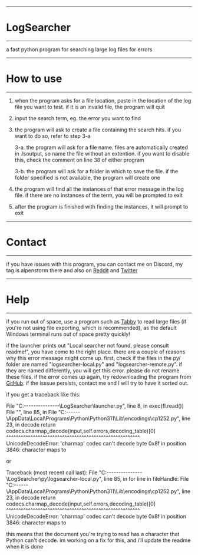 ---------------------------------------------------
# LogSearcher
---------------------------------------------------
 a fast python program for searching large log files for errors

---------------------------------------------------
# How to use
---------------------------------------------------
1. when the program asks for a file location, paste in the location of the log file you want to test. if it is an invalid file, the program will quit

2. input the search term, eg. the error you want to find

3. the program will ask to create a file containing the search hits. if you want to do so, refer to step 3-a

    3-a. the program will ask for a file name. files are automatically created in .lsoutput, so name the file without an extention. if you want to disable this, check the comment on line 38 of either program

    3-b. the program will ask for a folder in which to save the file. if the folder specified is not available, the program will create one

4. the program will find all the instances of that error message in the log file. if there are no instances of the term, you will be prompted to exit

5. after the program is finished with finding the instances, it will prompt to exit

---------------------------------------------------
# Contact
---------------------------------------------------
if you have issues with this program, you can contact me on Discord, my tag is alpenstorm there and also on [Reddit](https://www.reddit.com/user/alpenstorm) and [Twitter](https://twitter.com/alpenstorm)

---------------------------------------------------
# Help
---------------------------------------------------
if you run out of space, use a program such as [Tabby](https://tabby.sh/) to read large files (if you're not using file exporting, which is recommended), as the default Windows terminal runs out of space pretty quickly!

if the launcher prints out "Local searcher not found, please consult readme!", you have come to the right place. there are a couple of reasons why this error message might come up. first, check if the files in the py/ folder are named "logsearcher-local.py" and "logsearcher-remote.py". if they are named differently, you will get this error. please do not rename these files. if the error comes up again, try redownloading the program from [GitHub](https://github.com/alpenstorm/LogSearcher/releases). if the isssue persists, contact me and I will try to have it sorted out.

if you get a traceback like this:

  File "C:\---\---\---\---\---\LogSearcher\launcher.py", line 8, in <module>
    exec(fl.read())
  File "<string>", line 85, in <module>
  File "C:\---\---\AppData\Local\Programs\Python\Python311\Lib\encodings\cp1252.py", line 23, in decode
    return codecs.charmap_decode(input,self.errors,decoding_table)[0]
           ^^^^^^^^^^^^^^^^^^^^^^^^^^^^^^^^^^^^^^^^^^^^^^^^^^^^^^^
UnicodeDecodeError: 'charmap' codec can't decode byte 0x8f in position 3846: character maps to <undefined>

or

Traceback (most recent call last):
  File "C:\---\---\---\---\---\LogSearcher\py\logsearcher-local.py", line 85, in <module>
    for line in fileHandle:
  File "C:\---\---\AppData\Local\Programs\Python\Python311\Lib\encodings\cp1252.py", line 23, in decode
    return codecs.charmap_decode(input,self.errors,decoding_table)[0]
           ^^^^^^^^^^^^^^^^^^^^^^^^^^^^^^^^^^^^^^^^^^^^^^^^^^^^^^^
UnicodeDecodeError: 'charmap' codec can't decode byte 0x8f in position 3846: character maps to <undefined>

this means that the document you're trying to read has a character that Python can't decode. im working on a fix for this, and i'll update the readme when it is done


